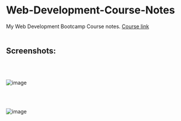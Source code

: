 # Web-Development-Course-Notes
My Web Development Bootcamp Course notes. [Course link](https://www.udemy.com/course/the-complete-web-development-bootcamp/)
<br>
<br>

## Screenshots:
<br>
<br>

![image](https://user-images.githubusercontent.com/62032779/174655875-c7732092-0986-4b9e-83a5-dc66d37bc9fd.png)

<br>
<br>

![image](https://user-images.githubusercontent.com/62032779/174655919-519a6f4b-c019-49d1-9576-1297d57069d3.png)
